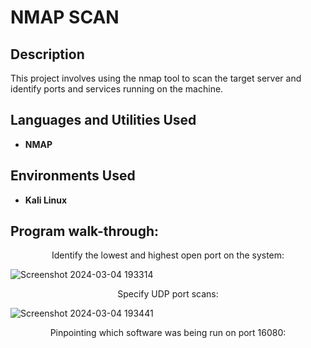 # 
<h1>NMAP SCAN</h1>

<h2>Description</h2>
This project involves using the nmap tool to scan the target server and identify ports and services running on the machine.
<br />

<h2>Languages and Utilities Used</h2>

- <b>NMAP</b> 

<h2>Environments Used </h2>

- <b>Kali Linux</b> 

<h2>Program walk-through:</h2>

<p align="center">
Identify the lowest and highest open port on the system: <br/>

![Screenshot 2024-03-04 193314](https://github.com/wildhairmel/NMAP/assets/162362195/1cfad015-2ffa-4640-9f35-258116593731)

<p align="center">
  Specify UDP port scans:  <br/>

  ![Screenshot 2024-03-04 193441](https://github.com/wildhairmel/NMAP/assets/162362195/34868f3a-d2cb-4b66-bf1e-c664a5d53905)

<p align="center">
Pinpointing which software was being run on port 16080: <br/>


